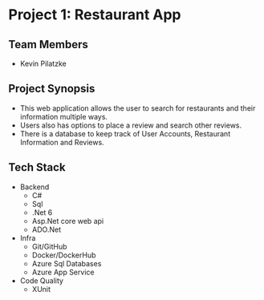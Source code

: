 # Project 1: Restaurant App
## Team Members
- Kevin Pilatzke
## Project Synopsis
- This web application allows the user to search for restaurants and their information multiple ways.
- Users also has options to place a review and search other reviews.
- There is a database to keep track of User Accounts, Restaurant Information and Reviews.
## Tech Stack
- Backend
  - C#
  - Sql
  - .Net 6
  - Asp.Net core web api
  - ADO.Net
- Infra
  - Git/GitHub
  - Docker/DockerHub
  - Azure Sql Databases
  - Azure App Service
- Code Quality
  - XUnit
